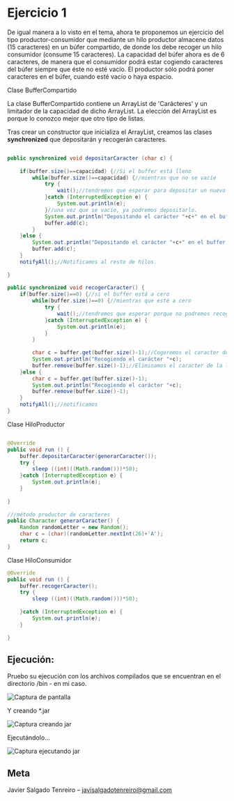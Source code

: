 # Ejercicio 1


De igual manera a lo visto en el tema, ahora te proponemos un ejercicio del tipo productor-consumidor que mediante un hilo productor almacene datos (15 caracteres) en un búfer compartido, de donde los debe recoger un hilo consumidor (consume 15 caracteres). La capacidad del búfer ahora es de 6 caracteres, de manera que el consumidor podrá estar cogiendo caracteres del búfer siempre que éste no esté vacío. El productor sólo podrá poner caracteres en el búfer, cuando esté vacío o haya espacio.

Clase BufferCompartido

La clase BufferCompartido contiene un ArrayList de 'Carácteres' y un limitador de la capacidad de dicho ArrayList.
La elección del ArrayList es porque lo conozco mejor que otro tipo de listas.

Tras crear un constructor que inicializa el ArrayList, creamos las clases **synchronized** que depositarán y recogerán caracteres.

```java

public synchronized void depositarCaracter (char c) {
		
	if(buffer.size()==capacidad) {//Si el buffer está lleno 
		while(buffer.size()==capacidad) {//mientras que no se vacíe
			try {
				wait();//tendremos que esperar para depositar un nuevo caracter
			}catch (InterruptedException e) {
				System.out.println(e);
			}//una vez que se vacíe, ya podremos depositarlo.
			System.out.println("Depositando el carácter "+c+" en el buffer.");
			buffer.add(c);
		}
	}else {
		System.out.println("Depositando el carácter "+c+" en el buffer.");
		buffer.add(c);
	}
	notifyAll();//Notificamos al resto de hilos.
	
}
	
public synchronized void recogerCaracter() {
	if(buffer.size()==0) {//si el buffer está a cero
		while(buffer.size()==0) {//mientras que esté a cero
			try {
				wait();//tendremos que esperar porque no podremos recoger ningún caracter.
			}catch (InterruptedException e) {
				System.out.println(e);
			}
		}
		
		char c = buffer.get(buffer.size()-1);//Cogeremos el caracter de la última posición.
		System.out.println("Recogiendo el carácter "+c);
		buffer.remove(buffer.size()-1);//Eliminamos el caracter de la lista
	}else {
		char c = buffer.get(buffer.size()-1);
		System.out.println("Recogiendo el carácter "+c);
		buffer.remove(buffer.size()-1);
	}
	notifyAll();//notificamos
}


```

Clase HiloProductor

```java

@Override
public void run () {
	buffer.depositarCaracter(generarCaracter());
	try {
		sleep ((int)((Math.random()))*50);
	}catch (InterruptedException e) {
		System.out.println(e);
	}
			
}
	
///método productor de caracteres  
public Character generarCaracter() {
	Random randomLetter = new Random();
	char c = (char)(randomLetter.nextInt(26)+'A');
	return c;
}


```
Clase HiloConsumidor

```java
@Override
public void run () {
	buffer.recogerCaracter();
	try {
		sleep ((int)((Math.random()))*50);
		
	}catch (InterruptedException e) {
		System.out.println(e);
	}
			
}


```
## Ejecución:
Pruebo su ejecución con los archivos compilados que se encuentran en el directorio /bin - en mi caso.

![Captura de pantalla]()

Y creando *.jar 

![Captura creando jar]()

Ejecutándolo...

![Captura ejecutando jar]()



## Meta

Javier Salgado Tenreiro – javisalgadotenreiro@gmail.com

